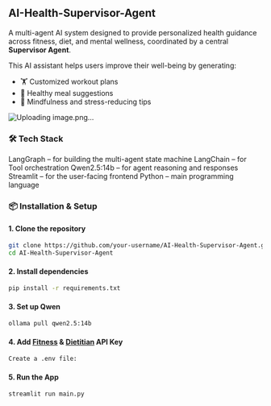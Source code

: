 ## AI-Health-Supervisor-Agent

A multi-agent AI system designed to provide personalized health guidance across fitness, diet, and mental wellness, coordinated by a central **Supervisor Agent**.

This AI assistant helps users improve their well-being by generating:
- 🏋️ Customized workout plans  
- 🥗 Healthy meal suggestions  
- 🧘 Mindfulness and stress-reducing tips  


![Uploading image.png…]()







### 🛠 Tech Stack
LangGraph – for building the multi-agent state machine
LangChain – for Tool orchestration
Qwen2.5:14b – for agent reasoning and responses
Streamlit – for the user-facing frontend
Python – main programming language


### 📦 Installation & Setup

#### 1. Clone the repository
```bash
git clone https://github.com/your-username/AI-Health-Supervisor-Agent.git
cd AI-Health-Supervisor-Agent
```
#### 2. Install dependencies
```bash
pip install -r requirements.txt
```
#### 3. Set up Qwen 
```bash
ollama pull qwen2.5:14b
```
#### 4. Add [Fitness](https://api-ninjas.com/profile) & [Dietitian](https://spoonacular.com/food-api/console#Profile)  API Key
```bash
Create a .env file:
```

#### 5. Run the App
```bash
streamlit run main.py
```

